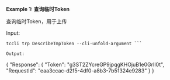 **Example 1: 查询临时Token**

查询临时Token，用于上传

Input: 

```
tccli trp DescribeTmpToken --cli-unfold-argument ```

Output: 
```
{
    "Response": {
        "Token": "g3ST2ZYcreGP9jpqgKHOjuB1e0GrlI0t",
        "RequestId": "eaa3ccac-d2f5-4df0-a8b3-7b51324e9283"
    }
}
```

